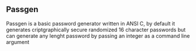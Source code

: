 ## Passgen

Passgen is a basic password generator written in ANSI C, by default it generates criptgraphically secure randomized 16 character passwords but can generate any lenght password by passing an integer as a command line argument